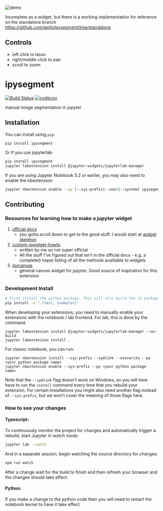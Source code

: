 ![demo](zoop.gif)

Incomplete as a widget, but there is a working implementation for reference on the standalone branch https://github.com/ianhi/ipysegment/tree/standalone

## Controls
 - left click to lasso
 - right/middle click to pan
 - scroll to zoom


 
# ipysegment

[![Build Status](https://travis-ci.org//ipysegment.svg?branch=master)](https://travis-ci.org//ipysegment)
[![codecov](https://codecov.io/gh//ipysegment/branch/master/graph/badge.svg)](https://codecov.io/gh//ipysegment)


manual image segmentation in jupyter

## Installation

You can install using `pip`:

```bash
pip install ipysegment
```

Or if you use jupyterlab:

```bash
pip install ipysegment
jupyter labextension install @jupyter-widgets/jupyterlab-manager
```

If you are using Jupyter Notebook 5.2 or earlier, you may also need to enable
the nbextension:
```bash
jupyter nbextension enable --py [--sys-prefix|--user|--system] ipysegment
```



## Contributing

### Resources for learning how to make a jupyter widget
1. [official docs](https://ipywidgets.readthedocs.io/en/latest/examples/Widget%20Low%20Level.html)
    - you gotta scroll down to get to the good stuff. I would start at [widget skeleton](https://ipywidgets.readthedocs.io/en/latest/examples/Widget%20Low%20Level.html#Widget-skeleton)
2. [custom-ipwidget-howto](https://github.com/ianhi/custom-ipywidget-howto)
    - written by me so not super official
    - All the stuff I've figured out that isn't in the official docs - e.g. a complete(i hope) listing of all the methods availiable to widgets
3. [ipycanvas](https://github.com/martinRenou/ipycanvas)
    - general canvas widget for jupyter. Good source of inspiration for this extension

### Development Install

```bash
# First install the python package. This will also build the JS packages.
pip install -e ".[test, examples]"
```

When developing your extensions, you need to manually enable your extensions with the
notebook / lab frontend. For lab, this is done by the command:

```
jupyter labextension install @jupyter-widgets/jupyterlab-manager --no-build
jupyter labextension install .
```

For classic notebook, you can run:

```
jupyter nbextension install --sys-prefix --symlink --overwrite --py <your python package name>
jupyter nbextension enable --sys-prefix --py <your python package name>
```

Note that the `--symlink` flag doesn't work on Windows, so you will here have to run
the `install` command every time that you rebuild your extension. For certain installations
you might also need another flag instead of `--sys-prefix`, but we won't cover the meaning
of those flags here.

### How to see your changes
#### Typescript:
To continuously monitor the project for changes and automatically trigger a rebuild, start Jupyter in watch mode:
```bash
jupyter lab --watch
```
And in a separate session, begin watching the source directory for changes:
```bash
npm run watch
```

After a change wait for the build to finish and then refresh your browser and the changes should take effect.

#### Python:
If you make a change to the python code then you will need to restart the notebook kernel to have it take effect.